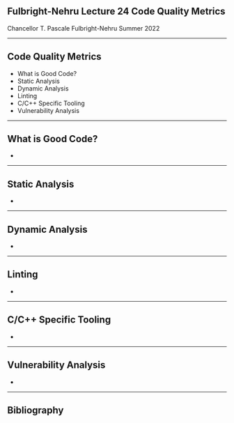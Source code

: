 ## Fulbright-Nehru Lecture 24 Code Quality Metrics

Chancellor T. Pascale
Fulbright-Nehru
Summer 2022

-------------------------------
## Code Quality Metrics

- What is Good Code?
- Static Analysis
- Dynamic Analysis
- Linting
- C/C++ Specific Tooling
- Vulnerability Analysis

-------------------------------
## What is Good Code?

-

-------------------------------
## Static Analysis

-

-------------------------------
## Dynamic Analysis

-

-------------------------------
## Linting

-

-------------------------------
## C/C++ Specific Tooling

-

-------------------------------
## Vulnerability Analysis

-

-------------------------------
## Bibliography
